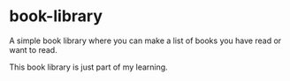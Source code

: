 # book-library
A simple book library where you can make a list of books you have read or want to read.

This book library is just part of my learning.
